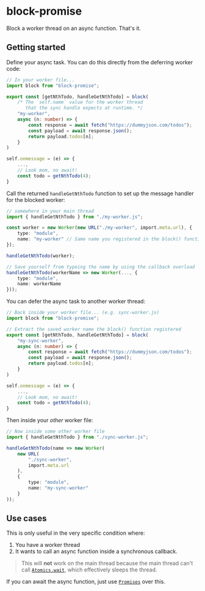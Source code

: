 # block-promise

Block a worker thread on an async function. That's it.

## Getting started
Define your async task. You can do this directly from the deferring worker code:
```ts
// In your worker file...
import block from "block-promise";

export const [getNthTodo, handleGetNthTodo] = block(
    /* The `self.name` value for the worker thread 
       that the sync handle expects at runtime. */
    "my-worker", 
    async (n: number) => {
        const response = await fetch("https://dummyjson.com/todos");
        const payload = await response.json();
        return payload.todos[n];
    }
)

self.onmessage = (e) => {
    ...,
    // Look mom, no await!
    const todo = getNthTodo(4);
}
```

Call the returned `handleGetNthTodo` function to set up the message handler for the
blocked worker:
```ts
// somewhere in your main thread
import { handleGetNthTodo } from "./my-worker.js";

const worker = new Worker(new URL("./my-worker", import.meta.url), {
    type: "module",
    name: "my-worker" // Same name you registered in the block() function
});

handleGetNthTodo(worker);

// Save yourself from typoing the name by using the callback overload
handleGetNthTodo(workerName => new Worker(..., {
    type: "module",
    name: workerName
}));
```

You can defer the async task to another worker thread:
```ts
// Back inside your worker file... (e.g. sync-worker.js)
import block from "block-promise";

// Extract the saved worker name the block() function registered
export const [getNthTodo, handleGetNthTodo] = block(
    "my-sync-worker",
    async (n: number) => {
        const response = await fetch("https://dummyjson.com/todos");
        const payload = await response.json();
        return payload.todos[n];
    }
)

self.onmessage = (e) => {
    ...,
    // Look mom, no await!
    const todo = getNthTodo(4);
}
```

Then inside your *other* worker file:
```ts
// Now inside some other worker file
import { handleGetNthTodo } from "./sync-worker.js";

handleGetNthTodo(name => new Worker(
    new URL(
        "./sync-worker",
        import.meta.url
    ),
    {
        type: "module",
        name: "my-sync-worker"
    }
));
```

## Use cases
This is only useful in the very specific condition where:
1. You have a worker thread
2. It wants to call an async function inside a synchronous callback.

> This will **not** work on the main thread because the main thread can't call [`Atomics.wait`](https://developer.mozilla.org/en-US/docs/Web/JavaScript/Reference/Global_Objects/Atomics/wait), which effectively sleeps the thread.

If you can await the async function, just use [`Promises`](https://developer.mozilla.org/en-US/docs/Web/JavaScript/Reference/Global_Objects/Promise) over this.